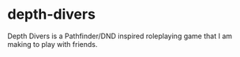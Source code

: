 # depth-divers
Depth Divers is a Pathfinder/DND inspired roleplaying game that I am making to play with friends.
